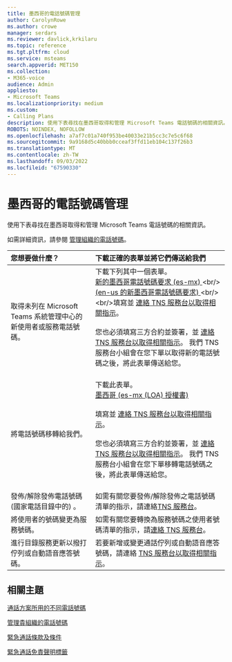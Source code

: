 ```yaml
---
title: 墨西哥的電話號碼管理
author: CarolynRowe
ms.author: crowe
manager: serdars
ms.reviewer: davlick,krkilaru
ms.topic: reference
ms.tgt.pltfrm: cloud
ms.service: msteams
search.appverid: MET150
ms.collection:
- M365-voice
audience: Admin
appliesto:
- Microsoft Teams
ms.localizationpriority: medium
ms.custom:
- Calling Plans
description: 使用下表尋找在墨西哥取得和管理 Microsoft Teams 電話號碼的相關資訊。
ROBOTS: NOINDEX, NOFOLLOW
ms.openlocfilehash: a7af7c01a740f953be40033e21b5cc3c7e5c6f68
ms.sourcegitcommit: 9a9168d5c40bbb0cceaf3ffd11eb104c137f26b3
ms.translationtype: MT
ms.contentlocale: zh-TW
ms.lasthandoff: 09/03/2022
ms.locfileid: "67590330"
---
```

# <a name="phone-number-management-for-mexico"></a>墨西哥的電話號碼管理

使用下表尋找在墨西哥取得和管理 Microsoft Teams 電話號碼的相關資訊。
  
如需詳細資訊，請參閱 [管理組織的電話號碼](manage-phone-numbers-for-your-organization.md)。
  
|**您想要做什麼？**|**下載正確的表單並將它們傳送給我們**|
|:-----|:-----|
|取得未列在 Microsoft Teams 系統管理中心的新使用者或服務電話號碼。   <br/> |下載下列其中一個表單。 <br/>  [新的墨西哥電話號碼要求 (es-mx) ](https://download.microsoft.com/download/0/0/8/008e6ad0-1b1c-4b2c-949d-9b885f6f3650/new-phone-number-request-for-mexico-(v.1.0)-(es-mx).pdf) <br/>  [ (en-us 的新墨西哥電話號碼要求) ](https://download.microsoft.com/download/0/2/6/02657735-678d-44cb-b2ed-36a66407150e/new-phone-number-request-for-mexico-(v.1.0)-(en-us).pdf)<br/>  <br/>填寫並 [連絡 TNS 服務台以取得相關指示](contact-tns-service-desk.md)。<br/><br/> 您也必須填寫三方合約並簽署，並 [連絡 TNS 服務台以取得相關指示](contact-tns-service-desk.md)。 我們 TNS 服務台小組會在您下單以取得新的電話號碼之後，將此表單傳送給您。 <br/><br/>|
|將電話號碼移轉給我們。  <br/> | 下載此表單。 <br/>[墨西哥 (es-mx (LOA) 授權書) ](https://download.microsoft.com/download/a/7/b/a7bc578f-218b-46f6-a192-0df5b6abc653/LOA-MX-GEO-ES.pdf) <br/> <br/>填寫並 [連絡 TNS 服務台以取得相關指示](contact-tns-service-desk.md)。 <br/><br/> 您也必須填寫三方合約並簽署，並 [連絡 TNS 服務台以取得相關指示](contact-tns-service-desk.md)。 我們 TNS 服務台小組會在您下單移轉電話號碼之後，將此表單傳送給您。<br/><br/>|
|發佈/解除發佈電話號碼 (國家電話目錄中的) 。  <br/> |如需有關您要發佈/解除發佈之電話號碼清單的指示，請連絡[TNS 服務台](contact-tns-service-desk.md)。      <br/> |
|將使用者的號碼變更為服務號碼。  <br/> |如需有關您要轉換為服務號碼之使用者號碼清單的指示，請[連絡 TNS 服務台](contact-tns-service-desk.md)。 <br/> |
|進行目錄服務更新以撥打佇列或自動語音應答號碼。 |若要新增或變更通話佇列或自動語音應答號碼，請連絡 [TNS 服務台以取得相關指示](contact-tns-service-desk.md)。 |

## <a name="related-topics"></a>相關主題

[通話方案所用的不同電話號碼](../different-kinds-of-phone-numbers-used-for-calling-plans.md)

[管理貴組織的電話號碼](manage-phone-numbers-for-your-organization.md)

[緊急通話條款及條件](../emergency-calling-terms-and-conditions.md)
  
[緊急通話免責聲明標籤](https://download.microsoft.com/download/a/8/0/a807c43d-2177-4fe0-8732-86b3784ae6e5/emergency-calling-label-(en-us)-(v.1.0).zip)
